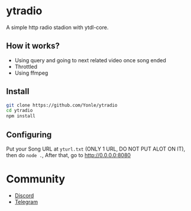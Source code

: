 # ytradio
A simple http radio stadion with ytdl-core.

## How it works?
- Using query and going to next related video once song ended
- Throttled
- Using ffmpeg

## Install
```bash
git clone https://github.com/Yonle/ytradio
cd ytradio
npm install
```

## Configuring
Put your Song URL at `yturl.txt` (ONLY 1 URL, DO NOT PUT ALOT ON IT), then do `node .`, After that, go to http://0.0.0.0:8080

# Community
- [Discord](https://quickstream.yonle.repl.co/discord)
- [Telegram](https://t.me/yonlecoder)
